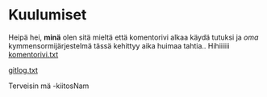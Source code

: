 # Kuulumiset
Heipä hei, **minä** olen sitä mieltä että komentorivi alkaa käydä tutuksi ja *oma* kymmensormijärjestelmä tässä kehittyy aika huimaa tahtia.. Hihiiiiii
[komentorivi.txt](https://github.com/civuaine/OTM2018_harjoitustyo/blob/master/laskarit/viikko1/komentorivi.txt)

[gitlog.txt](https://github.com/civuaine/OTM2018_harjoitustyo/blob/master/laskarit/viikko1/gitlog.txt)

Terveisin mä
-kiitosNam

